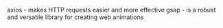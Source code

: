 axios - makes HTTP requests easier and more effective
gsap - is a robust and versatile library for creating web animations
